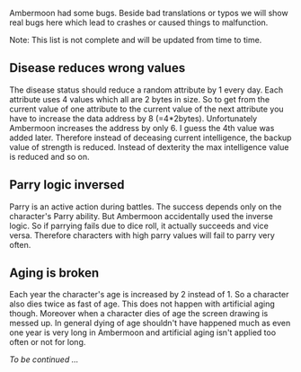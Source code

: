 Ambermoon had some bugs. Beside bad translations or typos we will show real bugs here which lead to crashes or caused things to malfunction.

Note: This list is not complete and will be updated from time to time.

## Disease reduces wrong values

The disease status should reduce a random attribute by 1 every day. Each attribute uses 4 values which all are 2 bytes in size. So to get from the current value of one attribute to the current value of the next attribute you have to increase the data address by 8 (=4*2bytes). Unfortunately Ambermoon increases the address by only 6. I guess the 4th value was added later. Therefore instead of deceasing current intelligence, the backup value of strength is reduced. Instead of dexterity the max intelligence value is reduced and so on.

## Parry logic inversed

Parry is an active action during battles. The success depends only on the character's Parry ability. But Ambermoon accidentally used the inverse logic. So if parrying fails due to dice roll, it actually succeeds and vice versa. Therefore characters with high parry values will fail to parry very often.

## Aging is broken

Each year the character's age is increased by 2 instead of 1. So a character also dies twice as fast of age. This does not happen with artificial aging though. Moreover when a character dies of age the screen drawing is messed up. In general dying of age shouldn't have happened much as even one year is very long in Ambermoon and artificial aging isn't applied too often or not for long.

*To be continued ...*
